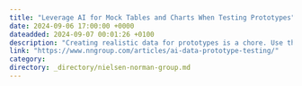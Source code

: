 ```yaml
---
title: "Leverage AI for Mock Tables and Charts When Testing Prototypes"
date: 2024-09-06 17:00:00 +0000
dateadded: 2024-09-07 00:01:26 +0100
description: "Creating realistic data for prototypes is a chore. Use these prompting tactics with generative AI to enhance content fidelity in usability testing."
link: "https://www.nngroup.com/articles/ai-data-prototype-testing/"
category:
directory: _directory/nielsen-norman-group.md
---
```

